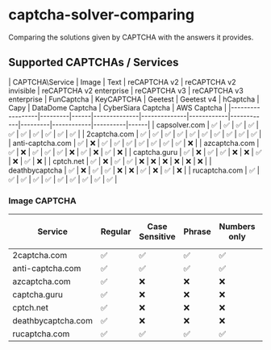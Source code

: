 # captcha-solver-comparing
Comparing the solutions given by CAPTCHA with the answers it provides.


## Supported CAPTCHAs / Services

| CAPTCHA\\Service | Image   | Text | reCAPTCHA v2 | reCAPTCHA v2 invisible | reCAPTCHA v2 enterprise | reCAPTCHA v3 | reCAPTCHA v3 enterprise | FunCaptcha | KeyCAPTCHA | Geetest | Geetest v4 | hCaptcha | Capy | DataDome Captcha | CyberSiara Captcha | AWS Captcha |
|------------------|---------|------|--------------|--------------|------------|------------|---------|------------|----------|------|
| capsolver.com    | ✅      | ✅    | ✅            | ✅            | ✅          | ✅          | ✅       | ✅          | ✅        | ✅    |
| 2captcha.com     | ✅      | ✅    | ✅            | ✅            | ✅          | ✅          | ✅       | ✅          | ✅        | ✅    |
| anti-captcha.com | ✅     | ❌    | ✅            | ✅            | ✅          | ✅          | ✅       | ✅          | ✅        | ❌    |
| azcaptcha.com    | ✅     | ❌    | ✅            | ✅            | ✅          | ❌          | ✅       | ❌          | ✅        | ❌    |
| captcha.guru     | ✅     | ❌    | ✅            | ✅            | ❌          | ❌          | ✅       | ❌          | ✅        | ❌    |
| cptch.net        | ✅     | ❌    | ✅            | ✅            | ❌          | ❌          | ❌       | ❌          | ❌        | ❌    |
| deathbycaptcha   | ✅     | ❌    | ✅            | ✅            | ❌          | ❌          | ✅       | ❌          | ✅        | ❌    |
| rucaptcha.com    | ✅     | ✅    | ✅            | ✅            | ✅          | ✅          | ✅       | ✅          | ✅        | ✅    |

### Image CAPTCHA

| Service          | Regular | Case Sensitive | Phrase | Numbers only | Letters only | Math | Length | Language      | Comment for worker |
|------------------|---------|----------------|--------|--------------|--------------|------|--------|---------------|--------------------|
| 2captcha.com     | ✅       | ✅              | ✅      | ✅            | ✅            | ✅    | ✅      | Cyrillic/Latin| ✅                  |
| anti-captcha.com | ✅       | ✅              | ✅      | ✅            | ✅            | ✅    | ✅      | Latin         | ✅                  |
| azcaptcha.com    | ✅       | ❌              | ❌      | ❌            | ❌            | ❌    | ❌      | Latin         | ✅                  |
| captcha.guru     | ✅       | ❌              | ❌      | ❌            | ❌            | ❌    | ❌      | Latin         | ✅                  |
| cptch.net        | ✅       | ❌              | ❌      | ❌            | ❌            | ❌    | ❌      | Cyrillic/Latin| ❌                  |
| deathbycaptcha.com | ✅     | ❌              | ❌      | ❌            | ❌            | ❌    | ❌      | Latin         | ❌                  |
| rucaptcha.com    | ✅       | ✅              | ✅      | ✅            | ✅            | ✅    | ✅      | Cyrillic/Latin| ✅                  |
